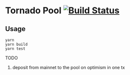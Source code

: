 # Tornado Pool [![Build Status](https://github.com/tornadocash/tornado-pool/workflows/build/badge.svg)](https://github.com/tornadocash/tornado-pool/actions)

## Usage

```shell
yarn
yarn build
yarn test
```

TODO
1. deposit from mainnet to the pool on optimism in one tx
